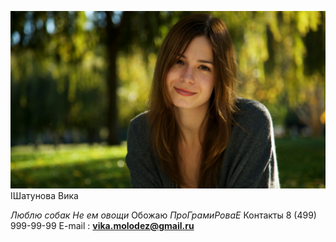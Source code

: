 ![Alt text](image.png) 
IШатунова Вика

_Люблю собак_
*Не ем овощи*
Обожаю *ПроГрамиРоваЕ* 
Контакты 8 (499) 999-99-99
E-mail : **vika.molodez@gmail.ru**